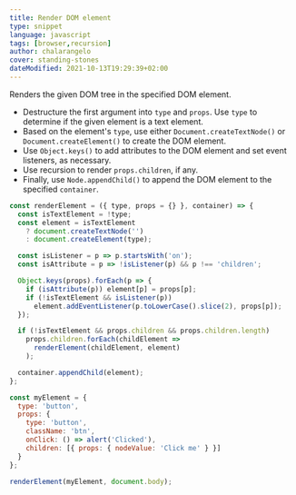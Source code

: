```yaml
---
title: Render DOM element
type: snippet
language: javascript
tags: [browser,recursion]
author: chalarangelo
cover: standing-stones
dateModified: 2021-10-13T19:29:39+02:00
---
```


Renders the given DOM tree in the specified DOM element.

- Destructure the first argument into `type` and `props`. Use `type` to determine if the given element is a text element.
- Based on the element's `type`, use either `Document.createTextNode()` or `Document.createElement()` to create the DOM element.
- Use `Object.keys()` to add attributes to the DOM element and set event listeners, as necessary.
- Use recursion to render `props.children`, if any.
- Finally, use `Node.appendChild()` to append the DOM element to the specified `container`.

```js
const renderElement = ({ type, props = {} }, container) => {
  const isTextElement = !type;
  const element = isTextElement
    ? document.createTextNode('')
    : document.createElement(type);

  const isListener = p => p.startsWith('on');
  const isAttribute = p => !isListener(p) && p !== 'children';

  Object.keys(props).forEach(p => {
    if (isAttribute(p)) element[p] = props[p];
    if (!isTextElement && isListener(p))
      element.addEventListener(p.toLowerCase().slice(2), props[p]);
  });

  if (!isTextElement && props.children && props.children.length)
    props.children.forEach(childElement =>
      renderElement(childElement, element)
    );

  container.appendChild(element);
};
```

```js
const myElement = {
  type: 'button',
  props: {
    type: 'button',
    className: 'btn',
    onClick: () => alert('Clicked'),
    children: [{ props: { nodeValue: 'Click me' } }]
  }
};

renderElement(myElement, document.body);
```
